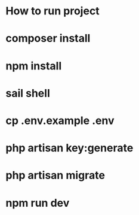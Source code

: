 # How to run project

# composer install
# 
# npm install
#
# sail shell
# 
# cp .env.example .env
# 
# php artisan key:generate
# 
# php artisan migrate

# npm run dev